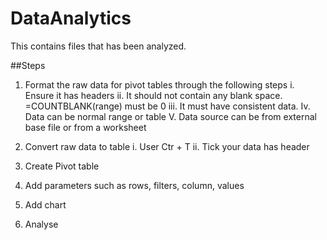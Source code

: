 # DataAnalytics
This contains files that has been analyzed.

##Steps
1. Format the raw data for pivot tables through the following steps
 i.   Ensure it has headers
ii.   It should not contain any blank space. =COUNTBLANK(range) must be 0
iii.  It must have consistent data.
Iv.   Data can be normal range or table
V.    Data source can be from external base file or from a worksheet

2.  Convert raw data to table
   i. User Ctr + T 
   ii. Tick your data has header
3. Create Pivot table
4. Add parameters such as rows, filters, column, values
5. Add chart
6. Analyse
